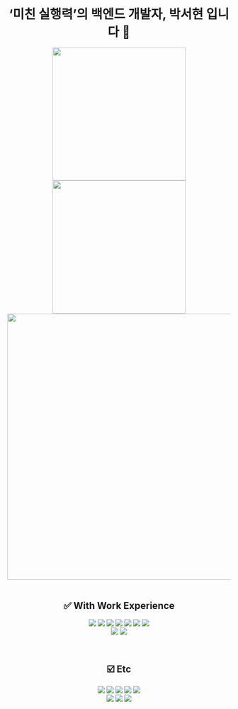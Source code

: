 <div align=center>
   <h1 style="margin: 0 auto; width: 100%; text-align: center">‘미친 실행력’의 백엔드 개발자, 박서현 입니다 👋</h1>
   <img alt="" src="https://img.shields.io/badge/JAVA-007396?style=for-the-badge&logoColor=white">
   <img alt="" src="https://img.shields.io/badge/springboot-6DB33F?style=for-the-badge&logo=springboot&logoColor=white"/>
   <img alt="" src="https://img.shields.io/badge/JPA-6DB33F?style=for-the-badge&logoColor=white" />
   <br>
   <img width=300 src="https://github-readme-stats.vercel.app/api/pin/?username=MinGwanSeo&repo=jenga-spring-jpa-app"/>
   <img width=300 src="https://github-readme-stats.vercel.app/api/pin/?username=SpringBoot-JPA-study&repo=spring-jpa-springboot-study"/>
</div>
<div align=center>
    <img alt="" width=600 src="https://github-readme-stats.vercel.app/api?username=shp7408&theme=swift&show_icons=true"/>
    <br>
    <br>
    <h2>✅ With Work Experience</h2>
    <p>
       <img src="https://img.shields.io/badge/php-777BB4?style=plastic&logo=php&logoColor=white"/>
       <img src="https://img.shields.io/badge/mysql-4479A1?style=plastic&logo=mysql&logoColor=white">
       <img src="https://img.shields.io/badge/mariaDB-003545?style=plastic&logo=mariaDB&logoColor=white">
       <img src="https://img.shields.io/badge/amazonaws-232F3E?style=plastic&logo=amazonaws&logoColor=white">
       <img src="https://img.shields.io/badge/docker-2496ED?style=plastic&logo=docker&logoColor=white">
       <img src="https://img.shields.io/badge/github-181717?style=plastic&logo=github&logoColor=white">
       <img src="https://img.shields.io/badge/git-F05032?style=plastic&logo=git&logoColor=white">
       <br>
       <img src="https://img.shields.io/badge/python-3776AB?style=plastic&logo=python&logoColor=white"/>
       <img src="https://img.shields.io/badge/flask-000000?style=plastic&logo=flask&logoColor=white">
    </p>
    <br>
    <h2>☑️ Etc</h2>
    <p>
        <img src="https://img.shields.io/badge/linux-FCC624?style=plastic&logo=linux&logoColor=black">
        <img src="https://img.shields.io/badge/javascript-F7DF1E?style=plastic&logo=javascript&logoColor=black">
        <img src="https://img.shields.io/badge/typescript-3178C6?style=plastic&logo=typescript&logoColor=white">
        <img src="https://img.shields.io/badge/node.js-339933?style=plastic&logo=Node.js&logoColor=white">
        <img src="https://img.shields.io/badge/express-000000?style=plastic&logo=express&logoColor=white">
        <br>
        <img src="https://img.shields.io/badge/html5-E34F26?style=plastic&logo=html5&logoColor=white">
        <img src="https://img.shields.io/badge/css-1572B6?style=plastic&logo=css3&logoColor=white">
        <img src="https://img.shields.io/badge/jquery-0769AD?style=plastic&logo=jquery&logoColor=white">
    </p>
</div>

